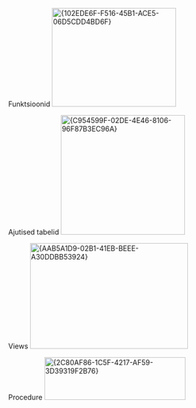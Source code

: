 Funktsioonid
<img width="250" height="199" alt="{102EDE6F-F516-45B1-ACE5-06D5CDD4BD6F}" src="https://github.com/user-attachments/assets/cd5b06cb-37c7-47b6-afb8-b498723a4b5b" />

Ajutised tabelid
<img width="250" height="241" alt="{C954599F-02DE-4E46-8106-96F87B3EC96A}" src="https://github.com/user-attachments/assets/596ee419-fc45-4d34-a7a6-92c52c0e5c98" />

Views
<img width="318" height="213" alt="{AAB5A1D9-02B1-41EB-BEEE-A30DDBB53924}" src="https://github.com/user-attachments/assets/1f654419-c5ce-4739-9482-2c84a530bc4b" />

Procedure
<img width="284" height="86" alt="{2C80AF86-1C5F-4217-AF59-3D39319F2B76}" src="https://github.com/user-attachments/assets/04c8770c-df6c-4bb7-8e32-ea605f16866a" />
